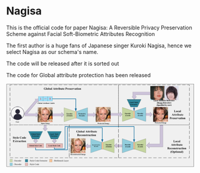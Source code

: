 # Nagisa
This is the official code for paper Nagisa: A Reversible Privacy Preservation Scheme against Facial Soft-Biometric Attributes Recognition

The first author is a huge fans of Japanese singer Kuroki Nagisa, hence we select Nagisa as our schema's name.

The code will be released after it is sorted out

The code for Global attribute protection has been released


![Flowchart](Flowchart.png)
